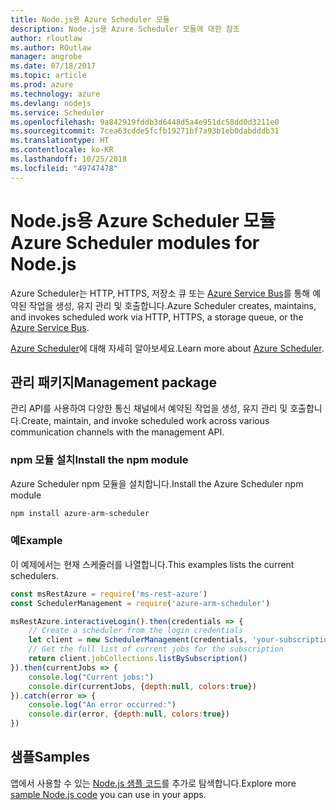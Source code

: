 ```yaml
---
title: Node.js용 Azure Scheduler 모듈
description: Node.js용 Azure Scheduler 모듈에 대한 참조
author: rloutlaw
ms.author: ROutlaw
manager: angrobe
ms.date: 07/18/2017
ms.topic: article
ms.prod: azure
ms.technology: azure
ms.devlang: nodejs
ms.service: Scheduler
ms.openlocfilehash: 9a842919fddb3d6448d5a4e951dc58dd0d3211e0
ms.sourcegitcommit: 7cea63cdde5fcfb19271bf7a93b1eb0dabdddb31
ms.translationtype: HT
ms.contentlocale: ko-KR
ms.lasthandoff: 10/25/2018
ms.locfileid: "49747478"
---
```

# <a name="azure-scheduler-modules-for-nodejs"></a><span data-ttu-id="fcbfa-103">Node.js용 Azure Scheduler 모듈</span><span class="sxs-lookup"><span data-stu-id="fcbfa-103">Azure Scheduler modules for Node.js</span></span>

<span data-ttu-id="fcbfa-104">Azure Scheduler는 HTTP, HTTPS, 저장소 큐 또는 [Azure Service Bus](/azure/service-bus-messaging/service-bus-messaging-overview)를 통해 예약된 작업을 생성, 유지 관리 및 호출합니다.</span><span class="sxs-lookup"><span data-stu-id="fcbfa-104">Azure Scheduler creates, maintains, and invokes scheduled work via HTTP, HTTPS, a storage queue, or the [Azure Service Bus](/azure/service-bus-messaging/service-bus-messaging-overview).</span></span>

<span data-ttu-id="fcbfa-105">[Azure Scheduler](/azure/scheduler/scheduler-intro)에 대해 자세히 알아보세요.</span><span class="sxs-lookup"><span data-stu-id="fcbfa-105">Learn more about [Azure Scheduler](/azure/scheduler/scheduler-intro).</span></span>

## <a name="management-package"></a><span data-ttu-id="fcbfa-106">관리 패키지</span><span class="sxs-lookup"><span data-stu-id="fcbfa-106">Management package</span></span>

<span data-ttu-id="fcbfa-107">관리 API를 사용하여 다양한 통신 채널에서 예약된 작업을 생성, 유지 관리 및 호출합니다.</span><span class="sxs-lookup"><span data-stu-id="fcbfa-107">Create, maintain, and invoke scheduled work across various communication channels with the management API.</span></span>

### <a name="install-the-npm-module"></a><span data-ttu-id="fcbfa-108">npm 모듈 설치</span><span class="sxs-lookup"><span data-stu-id="fcbfa-108">Install the npm module</span></span>

<span data-ttu-id="fcbfa-109">Azure Scheduler npm 모듈을 설치합니다.</span><span class="sxs-lookup"><span data-stu-id="fcbfa-109">Install the Azure Scheduler npm module</span></span>

```bash
npm install azure-arm-scheduler
```

### <a name="example"></a><span data-ttu-id="fcbfa-110">예</span><span class="sxs-lookup"><span data-stu-id="fcbfa-110">Example</span></span>

<span data-ttu-id="fcbfa-111">이 예제에서는 현재 스케줄러를 나열합니다.</span><span class="sxs-lookup"><span data-stu-id="fcbfa-111">This examples lists the current schedulers.</span></span>

```javascript
const msRestAzure = require('ms-rest-azure')
const SchedulerManagement = require('azure-arm-scheduler')

msRestAzure.interactiveLogin().then(credentials => {
    // Create a scheduler from the login credentials
    let client = new SchedulerManagement(credentials, 'your-subscription-id')
    // Get the full list of current jobs for the subscription
    return client.jobCollections.listBySubscription()
}).then(currentJobs => {
    console.log("Current jobs:")
    console.dir(currentJobs, {depth:null, colors:true})
}).catch(error => {
    console.log("An error occurred:")
    console.dir(error, {depth:null, colors:true})
})
```

## <a name="samples"></a><span data-ttu-id="fcbfa-112">샘플</span><span class="sxs-lookup"><span data-stu-id="fcbfa-112">Samples</span></span>

<span data-ttu-id="fcbfa-113">앱에서 사용할 수 있는 [Node.js 샘플 코드](https://azure.microsoft.com/resources/samples/?platform=nodejs)를 추가로 탐색합니다.</span><span class="sxs-lookup"><span data-stu-id="fcbfa-113">Explore more [sample Node.js code](https://azure.microsoft.com/resources/samples/?platform=nodejs) you can use in your apps.</span></span>
